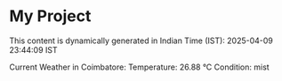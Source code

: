 # My Project

This content is dynamically generated in Indian Time (IST): 2025-04-09 23:44:09 IST


Current Weather in Coimbatore:
Temperature: 26.88 °C
Condition: mist
